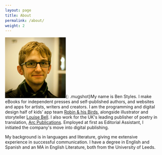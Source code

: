 ```yaml
---
layout: page
title: About
permalink: /about/
weight: 2
---
```


![Ben Styles](/images/mugshot.jpg){: .mugshot}My name is Ben Styles. I make eBooks for independent presses and self-published authors, and websites and apps for artists, writers and creators. I am the programming and digital design half of kids&rsquo; app team [Robin &amp; his Birds](http://robinandhisbirds.com/), alongside illustrator and storyteller [Louise Bell](http://louisebell-artworks.tumblr.com/). I also work for the UK's leading publisher of poetry in translation, [Arc Publications](http://arcpublications.co.uk/). Employed at first as Editorial Assistant, I initiated the company's move into digital publishing.

My background is in languages and literature, giving me extensive experience in successful communication. I have a degree in English and Spanish and an MA in English Literature, both from the University of Leeds.
